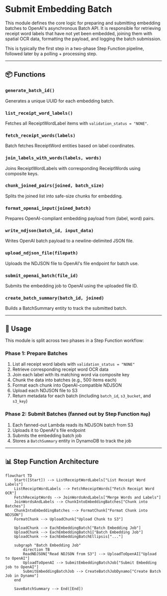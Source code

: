 # Submit Embedding Batch

This module defines the core logic for preparing and submitting embedding batches to OpenAI's asynchronous Batch API. It is responsible for retrieving receipt word labels that have not yet been embedded, joining them with spatial OCR data, formatting the payload, and logging the batch submission.

This is typically the first step in a two-phase Step Function pipeline, followed later by a polling + processing step.

---

## 📦 Functions

### `generate_batch_id()`

Generates a unique UUID for each embedding batch.

### `list_receipt_word_labels()`

Fetches all ReceiptWordLabel items with `validation_status = "NONE"`.

### `fetch_receipt_words(labels)`

Batch fetches ReceiptWord entities based on label coordinates.

### `join_labels_with_words(labels, words)`

Joins ReceiptWordLabels with corresponding ReceiptWords using composite keys.

### `chunk_joined_pairs(joined, batch_size)`

Splits the joined list into safe-size chunks for embedding.

### `format_openai_input(joined_batch)`

Prepares OpenAI-compliant embedding payload from (label, word) pairs.

### `write_ndjson(batch_id, input_data)`

Writes OpenAI batch payload to a newline-delimited JSON file.

### `upload_ndjson_file(filepath)`

Uploads the NDJSON file to OpenAI's file endpoint for batch use.

### `submit_openai_batch(file_id)`

Submits the embedding job to OpenAI using the uploaded file ID.

### `create_batch_summary(batch_id, joined)`

Builds a BatchSummary entity to track the submitted batch.

---

## 🧠 Usage

This module is split across two phases in a Step Function workflow:

### Phase 1: Prepare Batches

1. List all receipt word labels with `validation_status = "NONE"`
2. Retrieve corresponding receipt word OCR data
3. Join each label with its matching word via composite key
4. Chunk the data into batches (e.g., 500 items each)
5. Format each chunk into OpenAI-compatible NDJSON
6. Upload each NDJSON file to S3
7. Return metadata for each batch (including `batch_id`, `s3_bucket`, and `s3_key`)

### Phase 2: Submit Batches (fanned out by Step Function `Map`)

1. Each fanned-out Lambda reads its NDJSON batch from S3
2. Uploads it to OpenAI's file endpoint
3. Submits the embedding batch job
4. Stores a `BatchSummary` entity in DynamoDB to track the job

---

## 📊 Step Function Architecture

```mermaid
flowchart TD
    Start([Start]) --> ListReceiptWordLabels["List Receipt Word Labels"]
    ListReceiptWordLabels --> FetchReceiptWords["Fetch Receipt Word OCR"]
    FetchReceiptWords --> JoinWordsAndLabels["Merge Words and Labels"]
    JoinWordsAndLabels --> ChunkIntoEmbeddingBatches["Chunk into Batches"]
    ChunkIntoEmbeddingBatches --> FormatChunk["Format Chunk into NDJSON"]
    FormatChunk --> UploadChunk["Upload Chunk to S3"]

    UploadChunk --> EachEmbeddingBatch["Batch Embedding Job"]
    UploadChunk --> EachEmbeddingBatch1["Batch Embedding Job"]
    UploadChunk --> EachEmbeddingBatchEllipsis["..."]

    subgraph "Batch Embedding Job"
        direction TB
        ReadNDJSON["Read NDJSON from S3"] --> UploadToOpenAI["Upload to OpenAI"]
        UploadToOpenAI --> SubmitEmbeddingBatchJob["Submit Embedding job to OpenAI"]
        SubmitEmbeddingBatchJob --> CreateBatchJobDynamo["Create Batch Job in Dynamo"]
    end

    SaveBatchSummary --> End([End])
```
